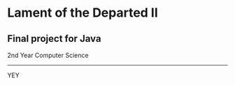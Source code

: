 # Lament of the Departed II

## Final project for Java 
2nd Year Computer Science
_______________________________

YEY

